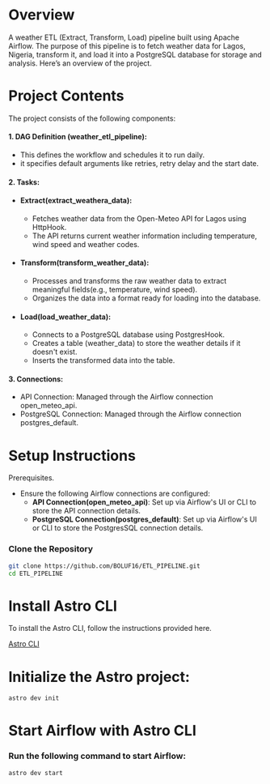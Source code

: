 Overview
========

 A weather ETL (Extract, Transform, Load) pipeline built using Apache Airflow. The purpose of this pipeline is to fetch weather data for Lagos, Nigeria, transform it, and load it into a PostgreSQL database for storage and analysis. Here’s an overview of the project.

Project Contents
================
The project consists of the following components:
#### 1. DAG Definition (weather_etl_pipeline):
   * This defines the workflow and schedules it to run daily.
   * it specifies default arguments like retries, retry delay and the start date.
#### 2. Tasks:
   * #### Extract(extract_weathera_data):
     * Fetches weather data from the Open-Meteo API for Lagos using HttpHook.
     * The API returns current weather information including temperature, wind speed and weather codes.
   * #### Transform(transform_weather_data):
     * Processes and transforms the raw weather data to extract meaningful fields(e.g., temperature, wind speed).
     * Organizes the data into a format ready for loading into the database.
   * #### Load(load_weather_data):
     * Connects to a PostgreSQL database using PostgresHook.
     * Creates a table (weather_data) to store the weather details if it doesn't exist.
     * Inserts the transformed data into the table.
#### 3. Connections:
   * API Connection: Managed through the Airflow connection open_meteo_api.
   * PostgreSQL Connection: Managed through the Airflow connection postgres_default.

Setup Instructions
==================
Prerequisites.
 * Ensure the following Airflow connections are configured:
    * **API Connection(open_meteo_api)**: Set up via Airflow's UI or CLI to store the API connection details.
     * **PostgreSQL Connection(postgres_default)**: Set up via Airflow's UI or CLI to store the PostgresSQL connection details.

### Clone the Repository

```bash
git clone https://github.com/BOLUF16/ETL_PIPELINE.git
cd ETL_PIPELINE
```
# Install Astro CLI
To install the Astro CLI, follow the instructions provided here.

[Astro CLI](https://www.astronomer.io/docs/astro/cli/install-cli)

# Initialize the Astro project:

```bash
astro dev init
```

# Start Airflow with Astro CLI
### Run the following command to start Airflow:

```bash
astro dev start
```




 
